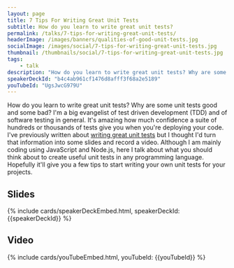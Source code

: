 ```yaml
---
layout: page
title: 7 Tips For Writing Great Unit Tests
subtitle: How do you learn to write great unit tests?
permalink: /talks/7-tips-for-writing-great-unit-tests/
headerImage: /images/banners/qualities-of-good-unit-tests.jpg
socialImage: /images/social/7-tips-for-writing-great-unit-tests.jpg
thumbnail: /thumbnails/social/7-tips-for-writing-great-unit-tests.jpg
tags:
    - talk
description: "How do you learn to write great unit tests? Why are some unit tests good and some bad? Here I talk about 7 tips for writing great unit tests and gaining confidence in your code."
speakerDeckId: "b4c4ab961cf1476d8afff3f68a2e5189"
youTubeId: "UgsJwcG979U"
---
```


How do you learn to write great unit tests? Why are some unit tests good and some bad? I'm a big evangelist of test driven development (TDD) and of software testing in general. It's amazing how much confidence a suite of hundreds or thousands of tests give you when you're deploying your code. I've previously written about [writing great unit tests](/how-to-write-high-quality-unit-tests/) but I thought I'd turn that information into some slides and record a video. Although I am mainly coding using JavaScript and Node.js, here I talk about what you should think about to create useful unit tests in any programming language. Hopefully it'll give you a few tips to start writing your own unit tests for your projects.

## Slides

{% include cards/speakerDeckEmbed.html, speakerDeckId: {{speakerDeckId}} %}

## Video

{% include cards/youTubeEmbed.html, youTubeId: {{youTubeId}} %}
